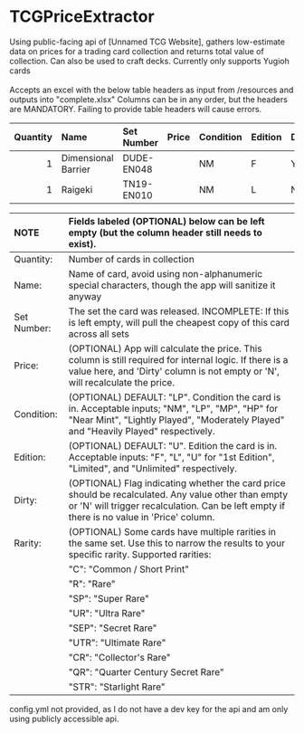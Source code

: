 # TCGPriceExtractor
Using public-facing api of [Unnamed TCG Website], gathers low-estimate data on prices for a trading card collection and returns total value of collection. Can also be used to craft decks. Currently only supports Yugioh cards\
\
Accepts an excel with the below table headers as input from /resources and outputs into "complete.xlsx" Columns can be in any order, but the headers are MANDATORY. Failing to provide table headers will cause errors.

| Quantity	| Name	              | Set Number	| Price	| Condition	| Edition	| Dirty | Rarity |
|----------:|:--------------------|:------------|------:|:----------|:--------|:------|:-------|
| 1	        | Dimensional Barrier	| DUDE-EN048	|	      | NM	      | F	      | Y     |        |
| 1	        | Raigeki	            | TN19-EN010  |	      | NM    	  | L       |	N     |        |


| NOTE | Fields labeled (OPTIONAL) below can be left empty (but the column header still needs to exist). |
|:---|:---|
| Quantity:     | Number of cards in collection |
| Name:         | Name of card, avoid using non-alphanumeric special characters, though the app will sanitize it anyway|
| Set Number:   | The set the card was released. INCOMPLETE: If this is left empty, will pull the cheapest copy of this card across all sets|
| Price:        | (OPTIONAL) App will calculate the price. This column is still required for internal logic. If there is a value here, and 'Dirty' column is not empty or 'N', will recalculate the price.|
| Condition:    | (OPTIONAL) DEFAULT: "LP". Condition the card is in. Acceptable inputs; "NM", "LP", "MP", "HP" for "Near Mint", "Lightly Played", "Moderately Played" and "Heavily Played" respectively.|
| Edition:      | (OPTIONAL) DEFAULT: "U". Edition the card is in. Acceptable inputs: "F", "L", "U" for "1st Edition", "Limited", and "Unlimited" respectively.|
| Dirty:        | (OPTIONAL) Flag indicating whether the card price should be recalculated. Any value other than empty or 'N' will trigger recalculation. Can be left empty if there is no value in 'Price' column.|
| Rarity:       | (OPTIONAL) Some cards have multiple rarities in the same set. Use this to narrow the results to your specific rarity. Supported rarities:  |
||"C": "Common / Short Print"  |
||"R": "Rare"  |
||"SP": "Super Rare"  |
||"UR": "Ultra Rare"  |
||"SEP": "Secret Rare"  |
||"UTR": "Ultimate Rare"  |
||"CR": "Collector's Rare"  |
||"QR": "Quarter Century Secret Rare" |
||"STR": "Starlight Rare"  |

config.yml not provided, as I do not have a dev key for the api and am only using publicly accessible api.
